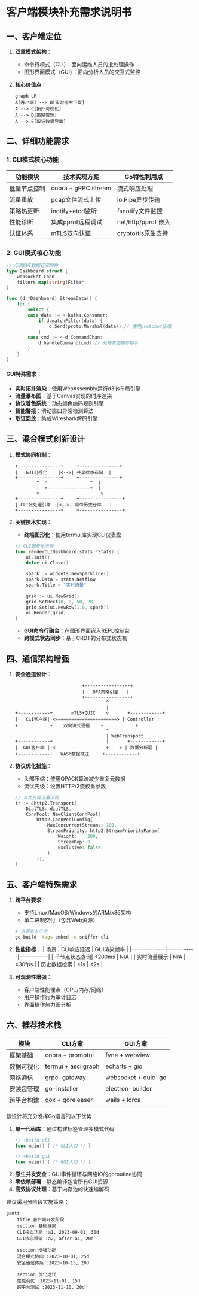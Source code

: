 # 客户端模块补充需求说明书

## 一、客户端定位
1. **双重模式架构**：
   - 命令行模式（CLI）：面向运维人员的批处理操作
   - 图形界面模式（GUI）：面向分析人员的交互式监控

2. **核心价值点**：
   ```mermaid
   graph LR
   A[客户端] --> B[实时指令下发]
   A --> C[拓扑可视化]
   A --> D[策略管理]
   A --> E[取证数据导出]
   ```

## 二、详细功能需求

### 1. CLI模式核心功能
| 功能模块       | 技术实现方案                  | Go特性利用点               |
|----------------|-----------------------------|--------------------------|
| 批量节点控制   | cobra + gRPC stream         | 流式响应处理              |
| 流量重放       | pcap文件流式上传            | io.Pipe异步传输          |
| 策略热更新      | inotify+etcd监听           | fsnotify文件监控         |
| 性能诊断       | 集成pprof远程调试           | net/http/pprof 嵌入     |
| 认证体系       | mTLS双向认证                | crypto/tls原生支持       |

### 2. GUI模式核心功能
```go
// 示例GUI数据订阅架构
type Dashboard struct {
    websocket.Conn
    filters map[string]Filter
}

func (d *Dashboard) StreamData() {
    for {
        select {
        case data := <-kafka.Consumer:
            if d.matchFilter(data) {
                d.Send(proto.Marshal(data)) // 使用protobuf压缩
            }
        case cmd := <-d.CommandChan:
            d.handleCommand(cmd) // 处理界面操作指令
        }
    }
}
```

#### GUI特殊需求：
- **实时拓扑渲染**：使用WebAssembly运行d3.js布局引擎
- **流量瀑布图**：基于Canvas实现的时序渲染
- **协议着色系统**：动态颜色编码规则引擎
- **智能警报**：滑动窗口异常检测算法
- **取证回放**：集成Wireshark解码引擎

## 三、混合模式创新设计

1. **模式协同机制**：
   ```
   +----------------+     +---------------+
   |   GUI可视化    |<-->| 共享状态存储  |
   +----------------+     +---------------+
           ^  ^                ^  |
           |  +----------------+  |
           v                       v
   +----------------+     +----------------+
   | CLI批处理引擎  |<-->| 命令历史仓库   |
   +----------------+     +----------------+
   ```

2. **关键技术实现**：
   - **终端图形化**：使用termui库实现CLI仪表盘
   ```go
   // CLI图形化示例
   func renderCLIDashboard(stats *Stats) {
       ui.Init()
       defer ui.Close()
       
       spark := widgets.NewSparkline()
       spark.Data = stats.Netflow
       spark.Title = "实时流量"
       
       grid := ui.NewGrid()
       grid.SetRect(0, 0, 50, 20)
       grid.Set(ui.NewRow(1.0, spark))
       ui.Render(grid)
   }
   ```
   - **GUI命令行融合**：在图形界面嵌入REPL控制台
   - **跨模式状态同步**：基于CRDT的分布式状态机

## 四、通信架构增强

1. **安全通道设计**：
   ```
                            +-----------------+
                            |   OPA策略引擎   |
                            +-----------------+
                                     ^
                                     |
   +------------+       mTLS+QUIC    v       +------------+
   |   CLI客户端| <=======================> | Controller |
   +------------+    双向流式通信    +------------+
                                     ^
                                     | WebTransport
   +------------+                    |       +------------+
   |  GUI客户端 | <-------------------+----> | 数据分析层 |
   +------------+   WASM数据推送     +------------+
   ```

2. **协议优化措施**：
   - 头部压缩：使用QPACK算法减少重复元数据
   - 流优先级：设置HTTP/2流权重参数
   ```go
   // 流优先级设置示例
   tr := &http2.Transport{
       DialTLS: dialTLS,
       ConnPool: NewClientConnPool(
           http2.ConnPoolConfig{
               MaxConcurrentStreams: 100,
               StreamPriority: http2.StreamPriorityParam{
                   Weight:    200,
                   StreamDep: 0,
                   Exclusive: false,
               },
           }),
   }
   ```

## 五、客户端特殊需求

1. **跨平台要求**：
   - 支持Linux/MacOS/Windows的ARM/x86架构
   - 单二进制交付（包含Web资源）
   ```bash
   # 资源嵌入示例
   go build -tags embed -o sniffer-cli
   ```

2. **性能指标**：
   | 场景          | CLI响应延迟 | GUI渲染帧率 |
   |--------------|------------|------------|
   | 千节点状态查询| <200ms     | N/A        |
   | 实时流量展示  | N/A        | ≥30fps     |
   | 历史数据检索  | <1s        | <2s        |

3. **可观测性增强**：
   - 客户端性能埋点（CPU/内存/网络）
   - 用户操作行为审计日志
   - 界面操作热力图分析

## 六、推荐技术栈

| 模块          | CLI方案                | GUI方案                  |
|---------------|-----------------------|-------------------------|
| 框架基础      | cobra + promptui      | fyne + webview          |
| 数据可视化    | termui + asciigraph   | echarts + gio           |
| 网络通信      | grpc-gateway          | websocket + quic-go     |
| 安装包管理    | go-installer          | electron-builder        |
| 跨平台构建    | gox + goreleaser      | wails + lorca           |

该设计将充分发挥Go语言的以下优势：
1. **单一代码库**：通过构建标签管理多模式代码
   ```go
   // +build cli
   func main() { /* CLI入口 */ }
   
   // +build gui
   func main() { /* GUI入口 */ }
   ```
2. **原生并发安全**：GUI事件循环与网络IO的goroutine协同
3. **零依赖部署**：静态编译包含所有GUI资源
4. **高效协议处理**：基于内存池的快速编解码

建议采用分阶段实施策略：
```mermaid
gantt
    title 客户端开发阶段
    section 基础框架
    CLI核心功能 :a1, 2023-09-01, 30d
    GUI核心框架 :a2, after a1, 20d
    
    section 增强功能
    混合模式协同 :2023-10-01, 25d
    安全通信体系 :2023-10-15, 20d
    
    section 优化迭代
    性能调优 :2023-11-01, 15d
    跨平台测试 :2023-11-10, 20d
```